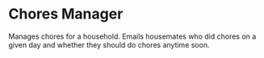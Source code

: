 # Chores Manager
Manages chores for a household. Emails housemates who did chores on a given day and whether they should do chores anytime soon.